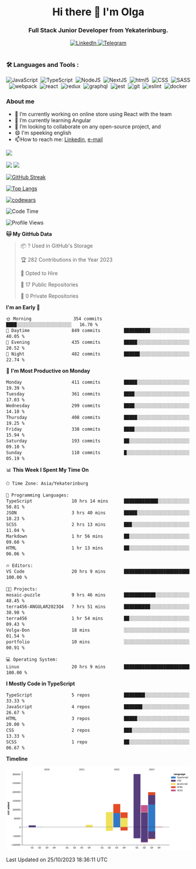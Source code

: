 <div id="header" align="center">
  <h1>Hi there 👋 I'm Olga</h1>
  <h3>Full Stack Junior Developer from Yekaterinburg.</h3>
</div>

<div id="socials" align="center">
  <a class="socials__link socials__link--gh" href="https://github.com/terra456">
  </a>
  <a href="https://www.linkedin.com/in/olga-bainova-99a407293/">
    <img src="https://img.shields.io/badge/LinkedIn-blue?style=for-the-badge&logo=linkedin&logoColor=white" alt="LinkedIn">
  </a>
  <a href="https://t.me/terra456">
    <img src="https://img.shields.io/badge/Telegram-blue?style=for-the-badge&logo=telegram&logoColor=white" alt="Telegram">
  </a>
</div>
<img src="https://komarev.com/ghpvc/?username=terra456&style=flat-square&color=blue" alt=""/>

### :hammer_and_wrench: Languages and Tools :
<div>
  <img src="https://cdn.jsdelivr.net/gh/devicons/devicon/icons/javascript/javascript-original.svg" title="JavaScript" alt="JavaScript" width="40" height="40"/>&nbsp;          
  <img src="https://cdn.jsdelivr.net/gh/devicons/devicon/icons/typescript/typescript-original.svg" title="TypeScript" alt="TypeScript" width="40" height="40"/>&nbsp;
  <img src="https://cdn.jsdelivr.net/gh/devicons/devicon/icons/nodejs/nodejs-original.svg" title="NodeJS" alt="NodeJS" width="40" height="40"/>&nbsp;
  <img src="https://cdn.jsdelivr.net/gh/devicons/devicon/icons/nextjs/nextjs-original.svg" title="NextJS" alt="NextJS" width="40" height="40"/>&nbsp;
  <img src="https://cdn.jsdelivr.net/gh/devicons/devicon/icons/html5/html5-original.svg" title="html5" alt="html5" width="40" height="40"/>&nbsp;
  <img src="https://cdn.jsdelivr.net/gh/devicons/devicon/icons/css3/css3-original.svg" title="CSS" alt="CSS" width="40" height="40"/>&nbsp;
  <img src="https://cdn.jsdelivr.net/gh/devicons/devicon/icons/sass/sass-original.svg" title="SASS" alt="SASS" width="40" height="40"/>&nbsp;
  <img src="https://cdn.jsdelivr.net/gh/devicons/devicon/icons/webpack/webpack-original.svg" title="webpack" alt="webpack" width="40" height="40"/>&nbsp;
  <img src="https://cdn.jsdelivr.net/gh/devicons/devicon/icons/react/react-original.svg" title="react" alt="react" width="40" height="40"/>&nbsp;
  <img src="https://cdn.jsdelivr.net/gh/devicons/devicon/icons/redux/redux-original.svg" title="redux" alt="redux" width="40" height="40"/>&nbsp;
  <img src="https://cdn.jsdelivr.net/gh/devicons/devicon/icons/graphql/graphql-plain.svg" title="graphql" alt="graphql" width="40" height="40"/>&nbsp;
  <img src="https://cdn.jsdelivr.net/gh/devicons/devicon/icons/jest/jest-plain.svg" title="jest" alt="jest" width="40" height="40"/>&nbsp;
  <img src="https://cdn.jsdelivr.net/gh/devicons/devicon/icons/git/git-original.svg" title="git" alt="git" width="40" height="40"/>&nbsp;
  <img src="https://cdn.jsdelivr.net/gh/devicons/devicon/icons/eslint/eslint-original.svg" title="eslint" alt="eslint" width="40" height="40"/>&nbsp;
  <img src="https://cdn.jsdelivr.net/gh/devicons/devicon/icons/docker/docker-original.svg" title="docker" alt="docker" width="40" height="40"/>&nbsp;
</div>


### About me
- 🔭 I’m currently working on online store using React with the team
- 🌱 I’m currently learning Angular
- 👯 I’m looking to collaborate on any open-source project, and 
- 😄 I'm speeking english
- :mailbox:How to reach me: [Linkedin](https://www.linkedin.com/in/olga-bainova-99a407293/), [e-mail](mailto:terra.456@yandex.ru)



![](https://github-profile-summary-cards.vercel.app/api/cards/profile-details?username=terra456&theme=default)
<!-- ![](https://github-profile-summary-cards.vercel.app/api/cards/most-commit-language?username=terra456&theme=default)  -->
![](https://github-profile-summary-cards.vercel.app/api/cards/repos-per-language?username=terra456&theme=default)
![](https://github-profile-summary-cards.vercel.app/api/cards/stats?username=terra456&theme=default)

[![GitHub Streak](https://streak-stats.demolab.com/?user=terra456)](https://git.io/streak-stats)

[![Top Langs](https://github-readme-stats.vercel.app/api/top-langs/?username=terra456&layout=compact&theme=vision-friendly-dark)](https://github.com/anuraghazra/github-readme-stats)

[![codewars](https://www.codewars.com/users/rsschool_e87c9cf340415d82/badges/micro)](https://www.codewars.com/users/rsschool_e87c9cf340415d82/badges/micro)

<!--START_SECTION:waka-->
![Code Time](http://img.shields.io/badge/Code%20Time-71%20hrs%2055%20mins-blue)

![Profile Views](http://img.shields.io/badge/Profile%20Views-20-blue)

**🐱 My GitHub Data** 

> 📦 ? Used in GitHub's Storage 
 > 
> 🏆 282 Contributions in the Year 2023
 > 
> 💼 Opted to Hire
 > 
> 📜 17 Public Repositories 
 > 
> 🔑 0 Private Repositories 
 > 
**I'm an Early 🐤** 

```text
🌞 Morning                354 commits         ████░░░░░░░░░░░░░░░░░░░░░   16.70 % 
🌆 Daytime                849 commits         ██████████░░░░░░░░░░░░░░░   40.05 % 
🌃 Evening                435 commits         █████░░░░░░░░░░░░░░░░░░░░   20.52 % 
🌙 Night                  482 commits         ██████░░░░░░░░░░░░░░░░░░░   22.74 % 
```
📅 **I'm Most Productive on Monday** 

```text
Monday                   411 commits         █████░░░░░░░░░░░░░░░░░░░░   19.39 % 
Tuesday                  361 commits         ████░░░░░░░░░░░░░░░░░░░░░   17.03 % 
Wednesday                299 commits         ████░░░░░░░░░░░░░░░░░░░░░   14.10 % 
Thursday                 408 commits         █████░░░░░░░░░░░░░░░░░░░░   19.25 % 
Friday                   338 commits         ████░░░░░░░░░░░░░░░░░░░░░   15.94 % 
Saturday                 193 commits         ██░░░░░░░░░░░░░░░░░░░░░░░   09.10 % 
Sunday                   110 commits         █░░░░░░░░░░░░░░░░░░░░░░░░   05.19 % 
```


📊 **This Week I Spent My Time On** 

```text
🕑︎ Time Zone: Asia/Yekaterinburg

💬 Programming Languages: 
TypeScript               10 hrs 14 mins      █████████████░░░░░░░░░░░░   50.81 % 
JSON                     3 hrs 40 mins       █████░░░░░░░░░░░░░░░░░░░░   18.23 % 
SCSS                     2 hrs 13 mins       ███░░░░░░░░░░░░░░░░░░░░░░   11.04 % 
Markdown                 1 hr 56 mins        ██░░░░░░░░░░░░░░░░░░░░░░░   09.60 % 
HTML                     1 hr 13 mins        ██░░░░░░░░░░░░░░░░░░░░░░░   06.06 % 

🔥 Editors: 
VS Code                  20 hrs 9 mins       █████████████████████████   100.00 % 

🐱‍💻 Projects: 
mosaic-puzzle            9 hrs 46 mins       ████████████░░░░░░░░░░░░░   48.45 % 
terra456-ANGULAR2023Q4   7 hrs 51 mins       ██████████░░░░░░░░░░░░░░░   38.98 % 
terra456                 1 hr 54 mins        ██░░░░░░░░░░░░░░░░░░░░░░░   09.43 % 
Volga-Don                18 mins             ░░░░░░░░░░░░░░░░░░░░░░░░░   01.54 % 
portfolio                10 mins             ░░░░░░░░░░░░░░░░░░░░░░░░░   00.91 % 

💻 Operating System: 
Linux                    20 hrs 9 mins       █████████████████████████   100.00 % 
```

**I Mostly Code in TypeScript** 

```text
TypeScript               5 repos             ████████░░░░░░░░░░░░░░░░░   33.33 % 
JavaScript               4 repos             ███████░░░░░░░░░░░░░░░░░░   26.67 % 
HTML                     3 repos             █████░░░░░░░░░░░░░░░░░░░░   20.00 % 
CSS                      2 repos             ███░░░░░░░░░░░░░░░░░░░░░░   13.33 % 
SCSS                     1 repo              ██░░░░░░░░░░░░░░░░░░░░░░░   06.67 % 
```



**Timeline**

![Lines of Code chart](https://raw.githubusercontent.com/terra456/terra456/main/assets/bar_graph.png)


 Last Updated on 25/10/2023 18:36:11 UTC
<!--END_SECTION:waka-->